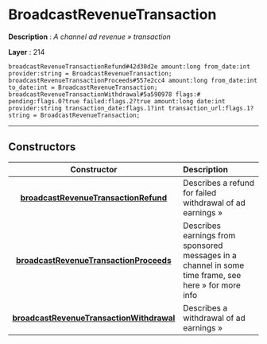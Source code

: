 # BroadcastRevenueTransaction

**Description** : *A channel ad revenue &raquo; transaction*

**Layer** : 214

```tl
broadcastRevenueTransactionRefund#42d30d2e amount:long from_date:int provider:string = BroadcastRevenueTransaction;
broadcastRevenueTransactionProceeds#557e2cc4 amount:long from_date:int to_date:int = BroadcastRevenueTransaction;
broadcastRevenueTransactionWithdrawal#5a590978 flags:# pending:flags.0?true failed:flags.2?true amount:long date:int provider:string transaction_date:flags.1?int transaction_url:flags.1?string = BroadcastRevenueTransaction;
```

---

## Constructors

| Constructor | Description |
| :---: | :--- |
| [**broadcastRevenueTransactionRefund**](constructor/broadcastRevenueTransactionRefund) | Describes a refund for failed withdrawal of ad earnings » |
| [**broadcastRevenueTransactionProceeds**](constructor/broadcastRevenueTransactionProceeds) | Describes earnings from sponsored messages in a channel in some time frame, see here » for more info |
| [**broadcastRevenueTransactionWithdrawal**](constructor/broadcastRevenueTransactionWithdrawal) | Describes a withdrawal of ad earnings » |